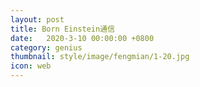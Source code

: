 ```yaml
---
layout: post
title: Born Einstein通信
date:   2020-3-10 00:00:00 +0800
category: genius
thumbnail: style/image/fengmian/1-20.jpg
icon: web
---
```











